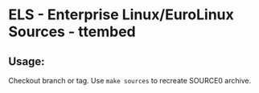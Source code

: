 # ELS - Enterprise Linux/EuroLinux Sources - ttembed
 
## Usage:
  Checkout branch or tag. Use `make sources` to recreate  SOURCE0 archive.
